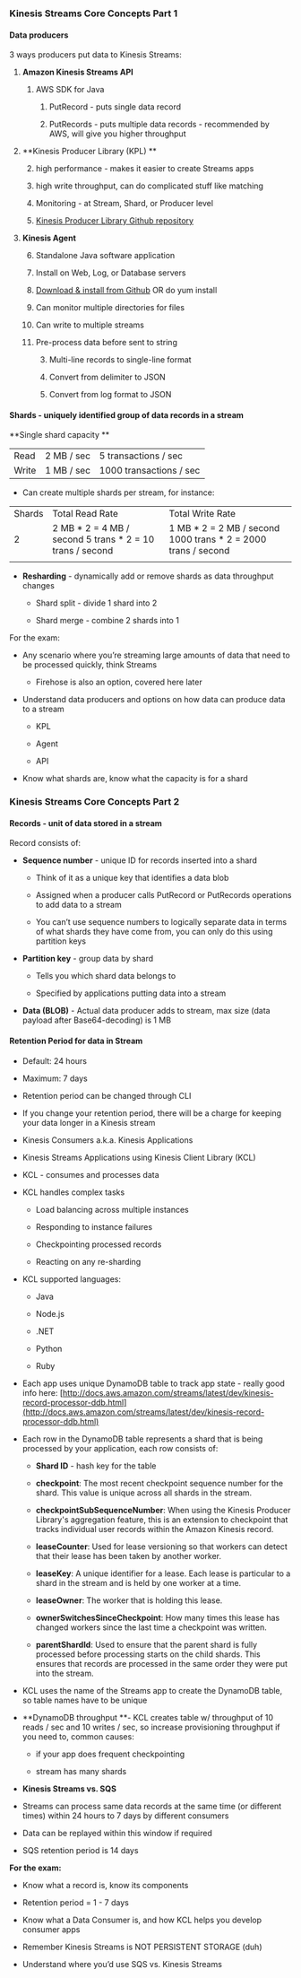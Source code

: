 ### Kinesis Streams Core Concepts Part 1

#### **Data producers** 

3 ways producers put data to Kinesis Streams:

1. **Amazon Kinesis Streams API**

    1. AWS SDK for Java

        1. PutRecord - puts single data record

        2. PutRecords - puts multiple data records - recommended by AWS, will give you higher throughput

2. **Kinesis Producer Library (KPL) **

    2. high performance - makes it easier to create Streams apps 

    3. high write throughput, can do complicated stuff like matching

    4. Monitoring - at Stream, Shard, or Producer level

    5. [Kinesis Producer Library Github repository](https://github.com/awslabs/amazon-kinesis-producer)

3. **Kinesis Agent**

    6. Standalone Java software application

    7. Install on Web, Log, or Database servers

    8. [Download & install from Github](https://github.com/awslabs/amazon-kinesis-agent) OR do yum install

    9. Can monitor multiple directories for files

    10. Can write to multiple streams

    11. Pre-process data before sent to string

        3. Multi-line records to single-line format

        4. Convert from delimiter to JSON

        5. Convert from log format to JSON

#### Shards - uniquely identified group of data records in a stream

**Single shard capacity **

<table>
  <tr>
    <td>Read</td>
    <td>2 MB / sec</td>
    <td>5 transactions / sec</td>
  </tr>
  <tr>
    <td>Write</td>
    <td>1 MB / sec</td>
    <td>1000 transactions / sec</td>
  </tr>
</table>


* Can create multiple shards per stream, for instance:

<table>
  <tr>
    <td>Shards</td>
    <td>Total Read Rate</td>
    <td>Total Write Rate</td>
  </tr>
  <tr>
    <td>2</td>
    <td>2 MB * 2 = 4 MB / second
5 trans * 2 = 10 trans / second</td>
    <td>1 MB * 2 = 2 MB / second
1000 trans * 2 = 2000 trans / second</td>
  </tr>
  <tr>
    <td></td>
    <td></td>
    <td></td>
  </tr>
</table>


* **Resharding** - dynamically add or remove shards as data throughput changes

    * Shard split - divide 1 shard into 2

    * Shard merge - combine 2 shards into 1

For the exam:

* Any scenario where you’re streaming large amounts of data that need to be processed quickly, think Streams

    * Firehose is also an option, covered here later

* Understand data producers and options on how data can produce data to a stream

    * KPL

    * Agent

    * API

* Know what shards are, know what the capacity is for a shard

### Kinesis Streams Core Concepts Part 2

#### Records - unit of data stored in a stream

Record consists of:

* **Sequence number** - unique ID for records inserted into a shard

    * Think of it as a unique key that identifies a data blob

    * Assigned when a producer calls PutRecord or PutRecords operations to add data to a stream

    * You can’t use sequence numbers to logically separate data in terms of what shards they have come from, you can only do this using partition keys

* **Partition key** - group data by shard

    * Tells you which shard data belongs to

    * Specified by applications putting data into a stream

* **Data (BLOB)** - Actual data producer adds to stream, max size (data payload after Base64-decoding) is 1 MB

#### Retention Period for data in Stream

* Default: 24 hours

* Maximum: 7 days

* Retention period can be changed through CLI

* If you change your retention period, there will be a charge for keeping your data longer in a Kinesis stream

* Kinesis Consumers a.k.a. Kinesis Applications

* Kinesis Streams Applications using Kinesis Client Library (KCL)

* KCL - consumes and processes data

* KCL handles complex tasks

    * Load balancing across multiple instances

    * Responding to instance failures

    * Checkpointing processed records

    * Reacting on any re-sharding

* KCL supported languages:

    * Java

    * Node.js

    * .NET

    * Python

    * Ruby

* Each app uses unique DynamoDB table to track app state - really good info here: [http://docs.aws.amazon.com/streams/latest/dev/kinesis-record-processor-ddb.html](http://docs.aws.amazon.com/streams/latest/dev/kinesis-record-processor-ddb.html)

* Each row in the DynamoDB table represents a shard that is being processed by your application, each row consists of:

    * **Shard ID** - hash key for the table

    * **checkpoint**: The most recent checkpoint sequence number for the shard. This value is unique across all shards in the stream.

    * **checkpointSubSequenceNumber**: When using the Kinesis Producer Library's aggregation feature, this is an extension to checkpoint that tracks individual user records within the Amazon Kinesis record.

    * **leaseCounter**: Used for lease versioning so that workers can detect that their lease has been taken by another worker.

    * **leaseKey**: A unique identifier for a lease. Each lease is particular to a shard in the stream and is held by one worker at a time.

    * **leaseOwner**: The worker that is holding this lease.

    * **ownerSwitchesSinceCheckpoint**: How many times this lease has changed workers since the last time a checkpoint was written.

    * **parentShardId**: Used to ensure that the parent shard is fully processed before processing starts on the child shards. This ensures that records are processed in the same order they were put into the stream.

* KCL uses the name of the Streams app to create the DynamoDB table, so table names have to be unique

* **DynamoDB throughput **- KCL creates table w/ throughput of 10 reads / sec and 10 writes / sec, so increase provisioning throughput if you need to, common causes:

    * if your app does frequent checkpointing 

    * stream has many shards

* **Kinesis Streams vs. SQS**

* Streams can process same data records at the same time (or different times) within 24 hours to 7 days by different consumers

* Data can be replayed within this window if required

* SQS retention period is 14 days

**For the exam:**

* Know what a record is, know its components

* Retention period = 1 - 7 days

* Know what a Data Consumer is, and how KCL helps you develop consumer apps

* Remember Kinesis Streams is NOT PERSISTENT STORAGE (duh)

* Understand where you’d use SQS vs. Kinesis Streams


